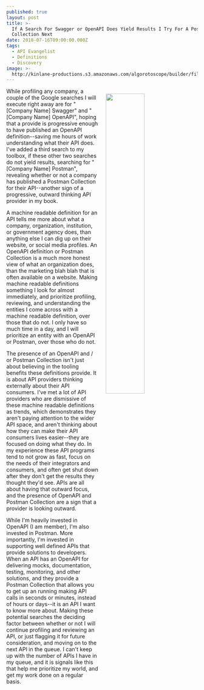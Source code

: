 ```yaml
---
published: true
layout: post
title: >-
  If A Search For Swagger or OpenAPI Does Yield Results I Try For A Postman
  Collection Next
date: 2018-07-16T09:00:00.000Z
tags:
  - API Evangelist
  - Definitions
  - Discovery
image: >-
  http://kinlane-productions.s3.amazonaws.com/algorotoscope/builder/filtered/80_86_800_500_0_max_0_1_-1.jpg
---
```

<p><img src="{{ page.image }}" width="45%" align="right" style="padding: 15px;" /></p>While profiling any company, a couple of the Google searches I will execute right away are for "[Company Name] Swagger" and "[Company Name] OpenAPI", hoping that a provide is progressive enough to have published an OpenAPI definition--saving me hours of work understanding what their API does. I've added a third search to my toolbox, if these other two searches do not yield results, searching for "[Company Name] Postman", revealing whether or not a company has published a Postman Collection for their API--another sign of a progressive, outward thinking API provider in my book.

A machine readable definition for an API tells me more about what a company, organization, institution, or government agency does, than anything else I can dig up on their website, or social media profiles. An OpenAPI definition or Postman Collection is a much more honest view of what an organization does, than the marketing blah blah that is often available on a website. Making machine readable definitions something I look for almost immediately, and prioritize profiling, reviewing, and understanding the entities I come across with a machine readable definition, over those that do not. I only have so much time in a day, and I will prioritize an entity with an OpenAPI or Postman, over those who do not.

The presence of an OpenAPI and / or Postman Collection isn't just about believing in the tooling benefits these definitions provide. It is about API providers thinking externally about their API consumers. I've met a lot of API providers who are dismissive of these machine readable definitions as trends, which demonstrates they aren't paying attention to the wider API space, and aren't thinking about how they can make their API consumers lives easier--they are focused on doing what they do. In my experience these API programs tend to not grow as fast, focus on the needs of their integrators and consumers, and often get shut down after they don't get the results they thought they'd see. APIs are all about having that outward focus, and the presence of OpenAPI and Postman Collection are a sign that a provider is looking outward.

While I'm heavily invested in OpenAPI (I am member), I'm also invested in Postman. More importantly, I'm invested in supporting well defined APIs that provide solutions to developers. When an API has an OpenAPI for delivering mocks, documentation, testing, monitoring, and other solutions, and they provide a Postman Collection that allows you to get up an running making API calls in seconds or minutes, instead of hours or days--it is an API I want to know more about. Making these potential searches the deciding factor between whether or not I will continue profiling and reviewing an API, or just flagging it for future consideration, and moving on to the next API in the queue. I can't keep up with the number of APIs I have in my queue, and it is signals like this that help me prioritize my world, and get my work done on a regular basis.

